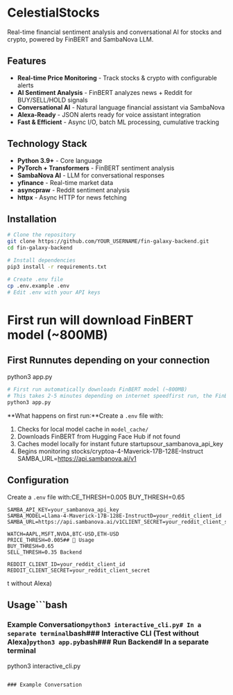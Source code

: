# CelestialStocks 

Real-time financial sentiment analysis and conversational AI for stocks and crypto, powered by FinBERT and SambaNova LLM.

## Features

- **Real-time Price Monitoring** - Track stocks & crypto with configurable alerts
- **AI Sentiment Analysis** - FinBERT analyzes news + Reddit for BUY/SELL/HOLD signals
- **Conversational AI** - Natural language financial assistant via SambaNova
- **Alexa-Ready** - JSON alerts ready for voice assistant integration
- **Fast & Efficient** - Async I/O, batch ML processing, cumulative tracking

## Technology Stack

- **Python 3.9+** - Core language
- **PyTorch + Transformers** - FinBERT sentiment analysis
- **SambaNova AI** - LLM for conversational responses
- **yfinance** - Real-time market data
- **asyncpraw** - Reddit sentiment analysis
- **httpx** - Async HTTP for news fetching

## Installation

```bash
# Clone the repository
git clone https://github.com/YOUR_USERNAME/fin-galaxy-backend.git
cd fin-galaxy-backend

# Install dependencies
pip3 install -r requirements.txt

# Create .env file
cp .env.example .env
# Edit .env with your API keys
```
# First run will download FinBERT model (~800MB)
## First Runnutes depending on your connection
python3 app.py
```bash
# First run automatically downloads FinBERT model (~800MB)
# This takes 2-5 minutes depending on internet speedfirst run, the FinBERT model will be automatically downloaded to `model_cache/`. This is a one-time download of approximately 800MB.
python3 app.py
```

**What happens on first run:**Create a `.env` file with:
1. Checks for local model cache in `model_cache/`
2. Downloads FinBERT from Hugging Face Hub if not found
3. Caches model locally for instant future startupsour_sambanova_api_key
4. Begins monitoring stocks/cryptoa-4-Maverick-17B-128E-Instruct
SAMBA_URL=https://api.sambanova.ai/v1
## Configuration

Create a `.env` file with:CE_THRESH=0.005
BUY_THRESH=0.65
```properties=0.35
SAMBA_API_KEY=your_sambanova_api_key
SAMBA_MODEL=Llama-4-Maverick-17B-128E-InstructD=your_reddit_client_id
SAMBA_URL=https://api.sambanova.ai/v1CLIENT_SECRET=your_reddit_client_secret

WATCH=AAPL,MSFT,NVDA,BTC-USD,ETH-USD
PRICE_THRESH=0.005## 🚀 Usage
BUY_THRESH=0.65
SELL_THRESH=0.35 Backend

REDDIT_CLIENT_ID=your_reddit_client_id
REDDIT_CLIENT_SECRET=your_reddit_client_secret
```
t without Alexa)
## Usage```bash














### Example Conversation```python3 interactive_cli.py# In a separate terminal```bash### Interactive CLI (Test without Alexa)```python3 app.py```bash### Run Backend# In a separate terminal
python3 interactive_cli.py
```

### Example Conversation
